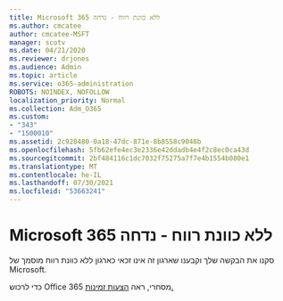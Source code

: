 ```yaml
---
title: Microsoft 365 ללא כוונת רווח - נדחה
ms.author: cmcatee
author: cmcatee-MSFT
manager: scotv
ms.date: 04/21/2020
ms.reviewer: drjones
ms.audience: Admin
ms.topic: article
ms.service: o365-administration
ROBOTS: NOINDEX, NOFOLLOW
localization_priority: Normal
ms.collection: Adm_O365
ms.custom:
- "343"
- "1500010"
ms.assetid: 2c928480-0a18-47dc-871e-8b8558c9048b
ms.openlocfilehash: 5fb62efe4ec3e2336e42ddadb4e4f2c8ec0ca43d
ms.sourcegitcommit: 2bf484116c1dc7032f75275a7f7e4b1554b080e1
ms.translationtype: MT
ms.contentlocale: he-IL
ms.lasthandoff: 07/30/2021
ms.locfileid: "53663241"
---
```

# <a name="microsoft-365-for-nonprofits---declined"></a>Microsoft 365 ללא כוונת רווח - נדחה

סקנו את הבקשה שלך וקבענו שארגון זה אינו זכאי כארגון ללא כוונת רווח מוסמך של Microsoft.
  
כדי לרכוש Office 365 מסחרי, ראה [הצעות זמינות.](https://portal.office.com/AdminPortal/Home)
